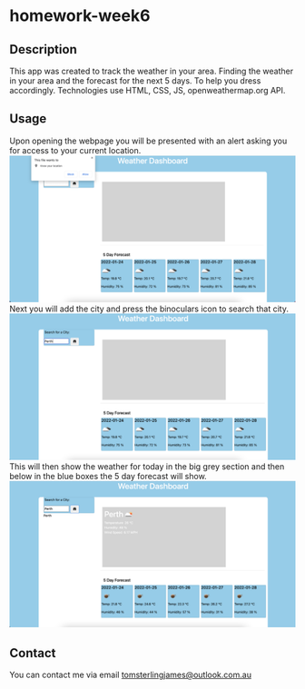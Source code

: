 # homework-week6

## Description
This app was created to track the weather in your area. Finding the weather in your area and the forecast for the next 5 days. To help you dress accordingly. Technologies use HTML, CSS, JS, openweathermap.org API.

## Usage
Upon opening the webpage you will be presented with an alert asking you for access to your current location.
<img src='/images/ss1.png' alt='Screen shot of page'>
Next you will add the city and press the binoculars icon to search that city.
<img src='/images/ss2.png' alt='Screen shot of the page'>
This will then show the weather for today in the big grey section and then below in the blue boxes the 5 day forecast will show. 
<img src='/images/ss3.png' alt='Screen shot of the final procuct'>

## Contact
You can contact me via email tomsterlingjames@outlook.com.au
